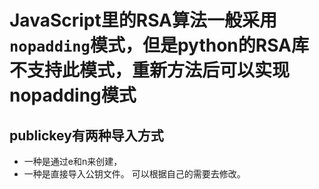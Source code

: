 # JavaScript里的RSA算法一般采用`nopadding`模式，但是python的RSA库不支持此模式，重新方法后可以实现nopadding模式
## publickey有两种导入方式
- 一种是通过e和n来创建，
- 一种是直接导入公钥文件。
可以根据自己的需要去修改。
